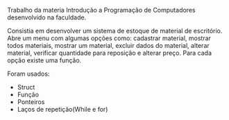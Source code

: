 Trabalho da materia Introdução a Programação de Computadores desenvolvido na faculdade.

Consistia em desenvolver um sistema de estoque de material de escritório. Abre um menu com algumas opções como: cadastrar material, mostrar todos materiais, mostrar um material, excluir dados do material, alterar material, verificar quantidade para reposição e alterar preço. Para cada opção existe uma função.

Foram usados:

 <ul>
    <li>Struct</li>
    <li>Função</li>
    <li>Ponteiros</li>
    <li>Laços de repetição(While e for)</li>
 </ul>